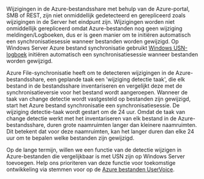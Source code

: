 Wijzigingen in de Azure-bestandsshare met behulp van de Azure-portal, SMB of REST, zijn niet onmiddellijk gedetecteerd en gerepliceerd zoals wijzigingen in de Server het eindpunt zijn. Wijzigingen worden niet onmiddellijk gerepliceerd omdat Azure-bestanden nog geen wijziging meldingen/Logboeken, dus er is geen manier om te initiëren automatisch een synchronisatiesessie wanneer bestanden worden gewijzigd. Op Windows Server Azure bestand synchronisatie gebruikt [Windows USN-logboek](https://msdn.microsoft.com/library/windows/desktop/aa363798.aspx) initiëren automatisch een synchronisatiesessie wanneer bestanden worden gewijzigd.

Azure File-synchronisatie heeft om te detecteren wijzigingen in de Azure-bestandsshare, een geplande taak een 'wijziging detectie taak', die elk bestand in de bestandsshare inventariseren en vergelijkt deze met de synchronisatieversie voor het bestand wordt aangeroepen. Wanneer de taak van change detectie wordt vastgesteld op bestanden zijn gewijzigd, start het Azure bestand synchronisatie een synchronisatiesessie. De wijziging detectie-taak wordt gestart om de 24 uur. Omdat de taak van change detectie werkt met het inventariseren van elk bestand in de Azure-bestandsshare, duren grote naamruimten langer dan kleinere naamruimten. Dit betekent dat voor deze naamruimten, kan het langer duren dan elke 24 uur om te bepalen welke bestanden zijn gewijzigd. 

Op de lange termijn, willen we een functie van de detectie wijzigen in Azure-bestanden die vergelijkbaar is met USN zijn op Windows Server toevoegen. Help ons prioriteren van deze functie voor toekomstige ontwikkeling via stemmen voor op de [Azure bestanden UserVoice](https://feedback.azure.com/forums/217298-storage/category/180670-files).